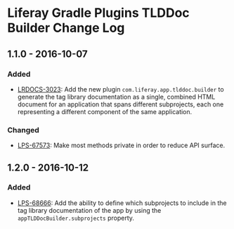 # Liferay Gradle Plugins TLDDoc Builder Change Log

## 1.1.0 - 2016-10-07

### Added
- [LRDOCS-3023]: Add the new plugin `com.liferay.app.tlddoc.builder` to generate
the tag library documentation as a single, combined HTML document for an
application that spans different subprojects, each one representing a different
component of the same application.

### Changed
- [LPS-67573]: Make most methods private in order to reduce API surface.

## 1.2.0 - 2016-10-12

### Added
- [LPS-68666]: Add the ability to define which subprojects to include in the tag
library documentation of the app by using the `appTLDDocBuilder.subprojects`
property.

[LPS-67573]: https://issues.liferay.com/browse/LPS-67573
[LPS-68666]: https://issues.liferay.com/browse/LPS-68666
[LRDOCS-3023]: https://issues.liferay.com/browse/LRDOCS-3023